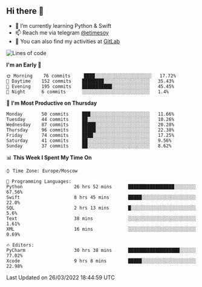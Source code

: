 ## Hi there 👋
- 🌱 I’m currently learning Python & Swift
- 📫 Reach me via telegram [@etimesoy](https://t.me/etimesoy/)
- 🦊 You can also find my activities at [GitLab](https://gitlab.com/etimesoy)

<!--START_SECTION:waka-->
![Lines of code](https://img.shields.io/badge/From%20Hello%20World%20I%27ve%20Written-185%20Thousand%20lines%20of%20code-blue)

**I'm an Early 🐤** 

```text
🌞 Morning    76 commits     ████░░░░░░░░░░░░░░░░░░░░░   17.72% 
🌆 Daytime    152 commits    ████████░░░░░░░░░░░░░░░░░   35.43% 
🌃 Evening    195 commits    ███████████░░░░░░░░░░░░░░   45.45% 
🌙 Night      6 commits      ░░░░░░░░░░░░░░░░░░░░░░░░░   1.4%

```
📅 **I'm Most Productive on Thursday** 

```text
Monday       50 commits     ███░░░░░░░░░░░░░░░░░░░░░░   11.66% 
Tuesday      44 commits     ██░░░░░░░░░░░░░░░░░░░░░░░   10.26% 
Wednesday    87 commits     █████░░░░░░░░░░░░░░░░░░░░   20.28% 
Thursday     96 commits     █████░░░░░░░░░░░░░░░░░░░░   22.38% 
Friday       74 commits     ████░░░░░░░░░░░░░░░░░░░░░   17.25% 
Saturday     41 commits     ██░░░░░░░░░░░░░░░░░░░░░░░   9.56% 
Sunday       37 commits     ██░░░░░░░░░░░░░░░░░░░░░░░   8.62%

```


📊 **This Week I Spent My Time On** 

```text
⌚︎ Time Zone: Europe/Moscow

💬 Programming Languages: 
Python                   26 hrs 52 mins      █████████████████░░░░░░░░   67.56% 
Swift                    8 hrs 45 mins       █████░░░░░░░░░░░░░░░░░░░░   22.0% 
SQL                      2 hrs 13 mins       █░░░░░░░░░░░░░░░░░░░░░░░░   5.6% 
Text                     38 mins             ░░░░░░░░░░░░░░░░░░░░░░░░░   1.61% 
XML                      16 mins             ░░░░░░░░░░░░░░░░░░░░░░░░░   0.69%

🔥 Editors: 
PyCharm                  30 hrs 38 mins      ███████████████████░░░░░░   77.02% 
Xcode                    9 hrs 8 mins        █████░░░░░░░░░░░░░░░░░░░░   22.98%

```


 Last Updated on 26/03/2022 18:44:59 UTC
<!--END_SECTION:waka-->
